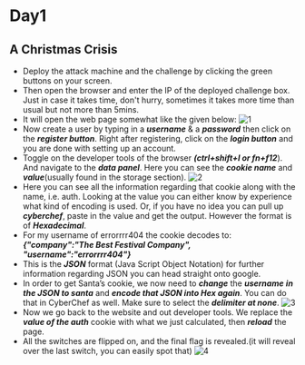 # Day1
## A Christmas Crisis

- Deploy the attack machine and the challenge by clicking the green buttons on your screen.
- Then open the browser and enter the IP of the deployed challenge box. Just in case it takes time, don't hurry, sometimes it takes more time than usual but not more than 5mins.
- It will open the web page somewhat like the given below:
![1](https://user-images.githubusercontent.com/83836972/120929169-9bf1a180-c705-11eb-9471-8d1c4e015c22.png)
- Now create a user by typing in a ***username*** & a ***password*** then click on the ***register button***. Right after registering, click on the ***login button*** and you are done with setting up an account.
- Toggle on the developer tools of the browser ***(ctrl+shift+I or fn+f12***). And navigate to the ***data panel***. Here you can see the ***cookie name*** and ***value***(usually found in the storage section).
![2](https://user-images.githubusercontent.com/83836972/120929304-2f2ad700-c706-11eb-85a0-e12f0f3cb385.png)
- Here you can see all the information regarding that cookie along with the name, i.e. auth. Looking at the value you can either know by experience what kind of encoding is used. Or, if you have no idea you can pull up ***cyberchef***, paste in the value and get the output. However the format is of ***Hexadecimal***.
- For my username of errorrrr404 the cookie decodes to:***{"company":"The Best Festival Company", "username":"errorrrr404"}***
- This is the ***JSON*** format (Java Script Object Notation) for further information regarding JSON you can head straight onto google.
- In order to get Santa’s cookie, we now need to ***change*** the ***username*** ***in the JSON to santa*** and ***encode that JSON into Hex again***. You can do that in CyberChef as well. Make sure to select the ***delimiter at none***.
![3](https://user-images.githubusercontent.com/83836972/120929315-3ce05c80-c706-11eb-9217-f8b898c00e35.png)
- Now we go back to the website and out developer tools. We replace the ***value of the auth*** cookie with what we just calculated, then ***reload*** the page.
- All the switches are flipped on, and the final flag is revealed.(it will reveal over the last switch, you can easily spot that)
![4](https://user-images.githubusercontent.com/83836972/120929323-45d12e00-c706-11eb-96b3-75b60554c741.png)

